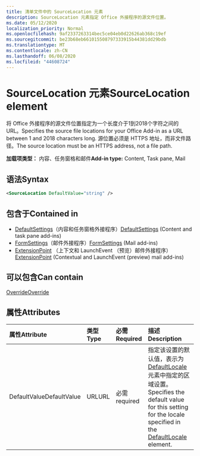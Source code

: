 ```yaml
---
title: 清单文件中的 SourceLocation 元素
description: SourceLocation 元素指定 Office 外接程序的源文件位置。
ms.date: 05/12/2020
localization_priority: Normal
ms.openlocfilehash: 9af2337263314bec5ce04eb0d22626ab368c19ef
ms.sourcegitcommit: be23b68eb661015508797333915b44381dd29bdb
ms.translationtype: MT
ms.contentlocale: zh-CN
ms.lasthandoff: 06/08/2020
ms.locfileid: "44608724"
---
```

# <a name="sourcelocation-element"></a><span data-ttu-id="5849a-103">SourceLocation 元素</span><span class="sxs-lookup"><span data-stu-id="5849a-103">SourceLocation element</span></span>

<span data-ttu-id="5849a-104">将 Office 外接程序的源文件位置指定为一个长度介于1到2018个字符之间的 URL。</span><span class="sxs-lookup"><span data-stu-id="5849a-104">Specifies the source file locations for your Office Add-in as a URL between 1 and 2018 characters long.</span></span> <span data-ttu-id="5849a-105">源位置必须是 HTTPS 地址，而非文件路径。</span><span class="sxs-lookup"><span data-stu-id="5849a-105">The source location must be an HTTPS address, not a file path.</span></span>

<span data-ttu-id="5849a-106">**加载项类型：** 内容、任务窗格和邮件</span><span class="sxs-lookup"><span data-stu-id="5849a-106">**Add-in type:** Content, Task pane, Mail</span></span>

## <a name="syntax"></a><span data-ttu-id="5849a-107">语法</span><span class="sxs-lookup"><span data-stu-id="5849a-107">Syntax</span></span>

```XML
<SourceLocation DefaultValue="string" />
```

## <a name="contained-in"></a><span data-ttu-id="5849a-108">包含于</span><span class="sxs-lookup"><span data-stu-id="5849a-108">Contained in</span></span>

- <span data-ttu-id="5849a-109">[DefaultSettings](defaultsettings.md)（内容和任务窗格外接程序）</span><span class="sxs-lookup"><span data-stu-id="5849a-109">[DefaultSettings](defaultsettings.md) (Content and task pane add-ins)</span></span>
- <span data-ttu-id="5849a-110">[FormSettings](formsettings.md)（邮件外接程序）</span><span class="sxs-lookup"><span data-stu-id="5849a-110">[FormSettings](formsettings.md) (Mail add-ins)</span></span>
- <span data-ttu-id="5849a-111">[ExtensionPoint](extensionpoint.md) （上下文和 LaunchEvent （预览）邮件外接程序）</span><span class="sxs-lookup"><span data-stu-id="5849a-111">[ExtensionPoint](extensionpoint.md) (Contextual and LaunchEvent (preview) mail add-ins)</span></span>

## <a name="can-contain"></a><span data-ttu-id="5849a-112">可以包含</span><span class="sxs-lookup"><span data-stu-id="5849a-112">Can contain</span></span>

[<span data-ttu-id="5849a-113">Override</span><span class="sxs-lookup"><span data-stu-id="5849a-113">Override</span></span>](override.md)

## <a name="attributes"></a><span data-ttu-id="5849a-114">属性</span><span class="sxs-lookup"><span data-stu-id="5849a-114">Attributes</span></span>

|<span data-ttu-id="5849a-115">**属性**</span><span class="sxs-lookup"><span data-stu-id="5849a-115">**Attribute**</span></span>|<span data-ttu-id="5849a-116">**类型**</span><span class="sxs-lookup"><span data-stu-id="5849a-116">**Type**</span></span>|<span data-ttu-id="5849a-117">**必需**</span><span class="sxs-lookup"><span data-stu-id="5849a-117">**Required**</span></span>|<span data-ttu-id="5849a-118">**描述**</span><span class="sxs-lookup"><span data-stu-id="5849a-118">**Description**</span></span>|
|:-----|:-----|:-----|:-----|
|<span data-ttu-id="5849a-119">DefaultValue</span><span class="sxs-lookup"><span data-stu-id="5849a-119">DefaultValue</span></span>|<span data-ttu-id="5849a-120">URL</span><span class="sxs-lookup"><span data-stu-id="5849a-120">URL</span></span>|<span data-ttu-id="5849a-121">必需</span><span class="sxs-lookup"><span data-stu-id="5849a-121">required</span></span>|<span data-ttu-id="5849a-122">指定该设置的默认值，表示为 [DefaultLocale](defaultlocale.md) 元素中指定的区域设置。</span><span class="sxs-lookup"><span data-stu-id="5849a-122">Specifies the default value for this setting for the locale specified in the [DefaultLocale](defaultlocale.md) element.</span></span>|
